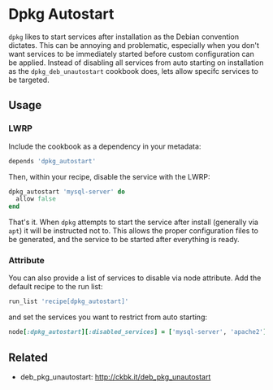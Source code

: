 # Dpkg Autostart

`dpkg` likes to start services after installation as the Debian convention
dictates. This can be annoying and problematic, especially when you don't
want services to be immediately started before custom configuration can
be applied. Instead of disabling all services from auto starting on installation
as the `dpkg_deb_unautostart` cookbook does, lets allow specifc services
to be targeted.

## Usage

### LWRP

Include the cookbook as a dependency in your metadata:

```ruby
depends 'dpkg_autostart'
```

Then, within your recipe, disable the service with the LWRP:

```ruby
dpkg_autostart 'mysql-server' do
  allow false
end
```

That's it. When `dpkg` attempts to start the service after install (generally
via `apt`) it will be instructed not to. This allows the proper configuration
files to be generated, and the service to be started after everything is
ready.

### Attribute

You can also provide a list of services to disable via node attribute. Add
the default recipe to the run list:

```ruby
run_list 'recipe[dpkg_autostart]'
```

and set the services you want to restrict from auto starting:

```ruby
node[:dpkg_autostart][:disabled_services] = ['mysql-server', 'apache2']
```


## Related
* deb_pkg_unautostart: http://ckbk.it/deb_pkg_unautostart